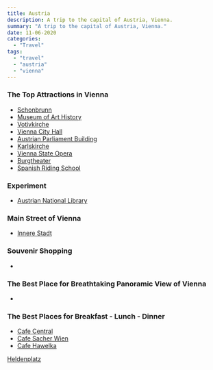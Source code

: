 ```yaml
---
title: Austria
description: A trip to the capital of Austria, Vienna.
summary: "A trip to the capital of Austria, Vienna."
date: 11-06-2020
categories:
  - "Travel"
tags:
  - "travel"
  - "austria"
  - "vienna"
---
```


### The Top Attractions in Vienna
- [Schonbrunn](https://goo.gl/maps/Ba2A1ktemQWQv7817)
- [Museum of Art History](https://g.page/KHMWien?share)
- [Votivkirche](https://goo.gl/maps/5p9vUke6yEpZKJ8Y6)
- [Vienna City Hall](https://goo.gl/maps/n8ubdmgNauEYSGR49)
- [Austrian Parliament Building](https://goo.gl/maps/NCdXxM8eVHWV1oWQ6)
- [Karlskirche](https://goo.gl/maps/vnadwe1biRHrhTj2A)
- [Vienna State Opera](https://goo.gl/maps/hzs4snSAgbLFJX8cA)
- [Burgtheater](https://goo.gl/maps/Sm74Z6K75RiUhHHZ9)
- [Spanish Riding School](https://goo.gl/maps/WsPnvwfzMvy2LTJ4A)

### Experiment

- [Austrian National Library](https://goo.gl/maps/CR1ybj48q73xY9Hu6)

### Main Street of Vienna

- [Innere Stadt](https://goo.gl/maps/hiq6peS92a2w2rMZA)

### Souvenir Shopping

- []()

### The Best Place for Breathtaking Panoramic View of Vienna

- []()

### The Best Places for Breakfast - Lunch - Dinner

- [Cafe Central](https://goo.gl/maps/FiLqKHEkNZ9Up85SA)
- [Cafe Sacher Wien](https://goo.gl/maps/FYhkvHtBEWyhVfLM8)
- [Cafe Hawelka](https://g.page/hawelka-at?share)



[Heldenplatz](https://goo.gl/maps/PDy2oP1TKQUF3jyF9)
